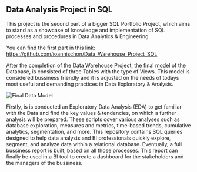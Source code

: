 Data Analysis Project in SQL 
----------------------------

This project is the second part of a bigger SQL  Portfolio Project, which aims to stand as a showcase of knowledge and implementation of SQL processes and procedures in Data Analytics & Engineering. 

You can find the first part in this link: https://github.com/ioannischon/Data_Warehouse_Project_SQL

After the completion of the Data Warehouse Project, the final model of the Database, is consisted of three Tables with the type of Views. 
This model is considered bussiness friendly and it is adjusted on the needs of todays most useful and demanding practices in Data Exploratory & Analysis. 


![Final Data Model](https://github.com/user-attachments/assets/bc91a673-90ab-43df-95c3-19b49b2060cd)


Firstly, is is conducted an Exploratory Data Analysis (EDA) to get familiar with the Data and find the key values & tendencies, on which a further analysis will be prepared. 
These scripts cover various analyses such as database exploration, measures and metrics, time-based trends, cumulative analytics, segmentation, and more. 
This repository contains SQL queries designed to help data analysts and BI professionals quickly explore, segment, and analyze data within a relational database.
Eventually, a full bussiness report is built, based on all those processes. This report can finally be used in a BI tool to create a dashboard for the stakeholders and the managers of the bussiness. 

